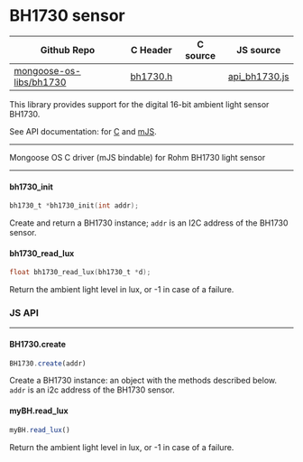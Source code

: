 # BH1730 sensor
| Github Repo | C Header | C source  | JS source |
| ----------- | -------- | --------  | ----------------- |
| [mongoose-os-libs/bh1730](https://github.com/mongoose-os-libs/bh1730) | [bh1730.h](https://github.com/mongoose-os-libs/bh1730/tree/master/include/bh1730.h) | &nbsp;  | [api_bh1730.js](https://github.com/mongoose-os-libs/bh1730/tree/master/mjs_fs/api_bh1730.js)         |



This library provides support for the digital 16-bit ambient light sensor
BH1730.

See API documentation: for [C](https://mongoose-os.com/docs/api/bh1730.h.html)
and [mJS](https://mongoose-os.com/docs/api/api_bh1730.js.html).


 ----- 
 Mongoose OS C driver (mJS bindable) for Rohm BH1730 light sensor 

 ----- 
#### bh1730_init

```c
bh1730_t *bh1730_init(int addr);
```

Create and return a BH1730 instance; `addr` is an I2C address of the BH1730
sensor.
 
#### bh1730_read_lux

```c
float bh1730_read_lux(bh1730_t *d);
```

Return the ambient light level in lux, or -1 in case of a failure.
 

### JS API

 --- 
#### BH1730.create

```javascript
BH1730.create(addr)
```
Create a BH1730 instance: an object with the methods described below.
`addr` is an i2c address of the BH1730 sensor.
#### myBH.read_lux

```javascript
myBH.read_lux()
```
Return the ambient light level in lux, or -1 in case of a failure.
